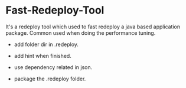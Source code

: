 Fast-Redeploy-Tool
==================

It's a redeploy tool which used to fast redeploy a java based application package. Common used when doing the performance tuning.

- add folder dir in .redeploy.

- add hint when finished.

- use dependency related in json.

- package the .redeploy folder.